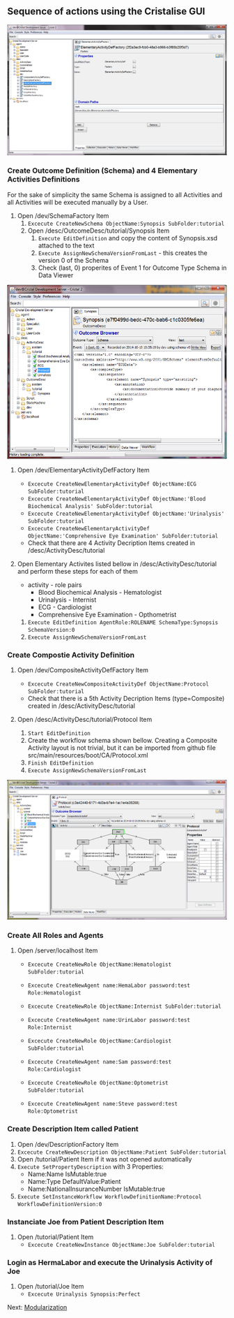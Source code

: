 Sequence of actions using the Cristalise GUI
--------------------------------------------

![Cristalise GUI](ElementaryActivityDefFactory.png)

### Create Outcome Definition (Schema) and 4 Elementary Activities Definitions

For the sake of simplicity the same Schema is assigned to all Activities and all Activities will be executed manually by a User.

1. Open /dev/SchemaFactory Item
   1. `Excecute CreateNewSchema ObjectName:Synopsis SubFolder:tutorial`
   1. Open /desc/OutcomeDesc/tutorial/Synopsis Item
       1. `Execute EditDefinition` and copy the content of Synopsis.xsd attached to the text
       1. `Execute AssignNewSchemaVersionFromLast` - this creates the version 0 of the Schema
       1. Check (last, 0) properites of Event 1 for Outcome Type Schema in Data Viewer

![Cristalise GUI](SchemaDefSynopsisV0.png)

1. Open /dev/ElementaryActivityDefFactory Item
   - `Excecute CreateNewElementaryActivityDef ObjectName:ECG SubFolder:tutorial`
   - `Excecute CreateNewElementaryActivityDef ObjectName:'Blood Biochemical Analysis' SubFolder:tutorial`
   - `Excecute CreateNewElementaryActivityDef ObjectName:'Urinalysis' SubFolder:tutorial`
   - `Excecute CreateNewElementaryActivityDef ObjectName:'Comprehensive Eye Examination' SubFolder:tutorial`
   - Check that there are 4 Activity Decription Items created in /desc/ActivityDesc/tutorial

1. Open Elementary Activites listed bellow in /desc/ActivityDesc/tutorial and perform these steps for each of them
   - activity - role pairs 
       - Blood Biochemical Analysis - Hematologist
       - Urinalysis - Internist
       - ECG - Cardiologist
       - Comprehensive Eye Examination - Opthometrist

   1. `Execute EditDefinition AgentRole:ROLENAME SchemaType:Synopsis SchemaVersion:0`
   1. `Execute AssignNewSchemaVersionFromLast`


### Create Compostie Activity Definition

1. Open /dev/CompositeActivityDefFactory Item
   - `Excecute CreateNewCompositeActivityDef ObjectName:Protocol SubFolder:tutorial`
   - Check that there is a 5th Activity Decription Items (type=Composite) created in /desc/ActivityDesc/tutorial

1. Open /desc/ActivityDesc/tutorial/Protocol Item
   1. `Start EditDefinition`
   1. Create the workflow schema shown bellow. Creating a Composite Activity layout is not trivial, but it can be imported from github file src/main/resources/boot/CA/Protocol.xml
   1. `Finish EditDefinition`
   1. `Execute AssignNewSchemaVersionFromLast`

![Cristalise GUI](ProtocolCompActDef.png)


### Create All Roles and Agents

1. Open /server/localhost Item
   - `Excecute CreateNewRole ObjectName:Hematologist SubFolder:tutorial`
   - `Excecute CreateNewAgent name:HemaLabor password:test Role:Hematologist`
    
   - `Excecute CreateNewRole ObjectName:Internist SubFolder:tutorial`
   - `Excecute CreateNewAgent name:UrinLabor password:test Role:Internist`
    
   - `Excecute CreateNewRole ObjectName:Cardiologist SubFolder:tutorial`
   - `Excecute CreateNewAgent name:Sam password:test Role:Cardiologist`
    
   - `Excecute CreateNewRole ObjectName:Optometrist SubFolder:tutorial`
   - `Excecute CreateNewAgent name:Steve password:test Role:Optometrist`


### Create Description Item called Patient

1. Open /dev/DescriptionFactory Item
1. `Excecute CreateNewDescription ObjectName:Patient SubFolder:tutorial`
1. Open /tutorial/Patient Item if it was not opened automatically
1. `Execute SetPropertyDescription` with 3 Properties:
   - Name:Name IsMutable:true
   - Name:Type DefaultValue:Patient
   - Name:NationalInsuranceNumber IsMutable:true
1. `Execute SetInstanceWorkflow WorkflowDefinitionName:Protocol WorkflowDefinitionVersion:0`

### Instanciate Joe from Patient Description Item

1. Open /tutorial/Patient Item
   - `Excecute CreateNewInstance ObjectName:Joe SubFolder:tutorial`

### Login as HermaLabor and execute the Urinalysis Activity of Joe

1. Open /tutorial/Joe Item
   - `Excecute Urinalysis Synopsis:Perfect`

Next: [Modularization](../Patient-Tracking-Modularization)
